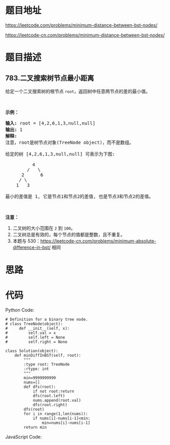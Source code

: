 # 题目地址
https://leetcode.com/problems/minimum-distance-between-bst-nodes/

https://leetcode-cn.com/problems/minimum-distance-between-bst-nodes/
# 题目描述
## 783.二叉搜索树节点最小距离
<p>给定一个二叉搜索树的根节点&nbsp;<code>root</code>，返回树中任意两节点的差的最小值。</p>

<p>&nbsp;</p>

<p><strong>示例：</strong></p>

<pre><strong>输入:</strong> root = [4,2,6,1,3,null,null]
<strong>输出:</strong> 1
<strong>解释:</strong>
注意，root是树节点对象(TreeNode object)，而不是数组。

给定的树 [4,2,6,1,3,null,null] 可表示为下图:

          4
        /   \
      2      6
     / \    
    1   3  

最小的差值是 1, 它是节点1和节点2的差值, 也是节点3和节点2的差值。</pre>

<p>&nbsp;</p>

<p><strong>注意：</strong></p>

<ol>
	<li>二叉树的大小范围在 <code>2</code> 到&nbsp;<code>100</code>。</li>
	<li>二叉树总是有效的，每个节点的值都是整数，且不重复。</li>
	<li>本题与 530：<a href="https://leetcode-cn.com/problems/minimum-absolute-difference-in-bst/">https://leetcode-cn.com/problems/minimum-absolute-difference-in-bst/</a> 相同</li>
</ol>

# 思路

# 代码
Python Code:

```
# Definition for a binary tree node.
# class TreeNode(object):
#     def __init__(self, x):
#         self.val = x
#         self.left = None
#         self.right = None

class Solution(object):
    def minDiffInBST(self, root):
        """
        :type root: TreeNode
        :rtype: int
        """
        min=9999999999
        nums=[]
        def dfs(root):
            if not root:return
            dfs(root.left)
            nums.append(root.val)
            dfs(root.right)
        dfs(root)
        for i in range(1,len(nums)):
            if nums[i]-nums[i-1]<min:
                min=nums[i]-nums[i-1]
        return min
```
JavaScript Code:

```

```
